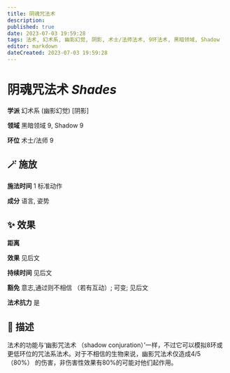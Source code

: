 ```yaml
---
title: 阴魂咒法术
description: 
published: true
date: 2023-07-03 19:59:28
tags: 法术, 幻术系, 幽影幻觉, 阴影, 术士/法师法术, 9环法术, 黑暗领域, Shadow
editor: markdown
dateCreated: 2023-07-03 19:59:28
---
```


# **阴魂咒法术** *Shades*

**学派** 幻术系 (幽影幻觉) \[阴影\] 

**领域** 黑暗领域 9, Shadow 9

**环位** 术士/法师 9

## 🪄 施放

**施法时间** 1 标准动作

**成分** 语言, 姿势

## ✨ 效果  

**距离**  

**效果** 见后文 

**持续时间** 见后文 

**豁免** 意志,通过则不相信 （若有互动）; 可变; 见后文

**法术抗力** 是

## 📖 描述

法术的功能与‘幽影咒法术 （shadow conjuration）’一样，不过它可以模拟8环或更低环位的咒法系法术。对于不相信的生物来说，幽影咒法术仅造成4/5 （80%） 的伤害，非伤害性效果有80%的可能对他们起作用。
    